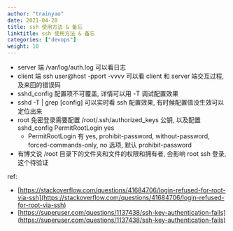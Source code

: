 ```yaml
---
author: "trainyao"
date: 2021-04-20
title: ssh 使用方法 & 备忘
linktitle: ssh 使用方法 & 备忘
categories: ["devops"]
weight: 10
---
```


- server 端 /var/log/auth.log 可以看日志
- client 端 ssh user@host -pport -vvvv 可以看 client 和 server 端交互过程, 及来回的错误码
- sshd_config 配置项不可覆盖, 详情可以用 -T 调试配置效果
- sshd -T | grep [config] 可以实时看 ssh 配置效果, 有时候配置值没生效可以定位出来
- root 免密登录需要配置 /root/.ssh/authorized_keys 公钥, 以及配置 sshd_config PermitRootLogin yes
    - PermitRootLogin 有 yes, prohibit-password, without-password, forced-commands-only, no 选项, 默认 prohibit-password
- 有博文说 /root 目录下的文件夹和文件的权限和拥有者, 会影响 root ssh 登录, 这个待验证

ref:
- [https://stackoverflow.com/questions/41684706/login-refused-for-root-via-ssh](https://stackoverflow.com/questions/41684706/login-refused-for-root-via-ssh)
- [https://superuser.com/questions/1137438/ssh-key-authentication-fails](https://superuser.com/questions/1137438/ssh-key-authentication-fails)
